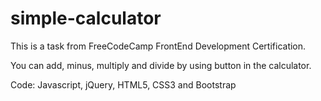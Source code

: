 # simple-calculator
This is a task from FreeCodeCamp FrontEnd Development Certification.

You can add, minus, multiply and divide by using button in the calculator. 

Code: Javascript, jQuery, HTML5, CSS3 and Bootstrap 
